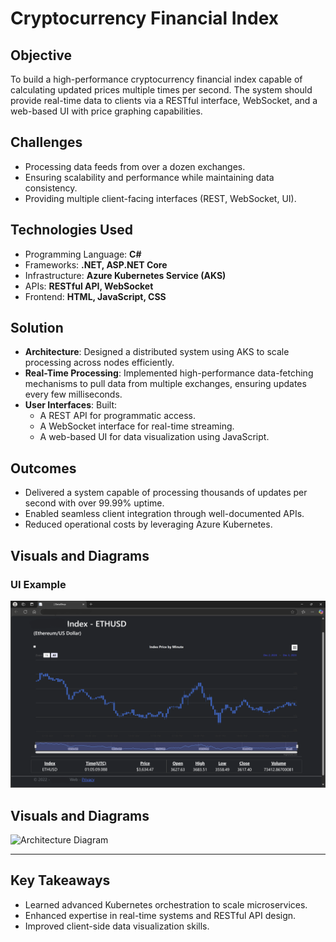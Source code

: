 # Cryptocurrency Financial Index

## Objective
To build a high-performance cryptocurrency financial index capable of calculating updated prices multiple times per second. The system should provide real-time data to clients via a RESTful interface, WebSocket, and a web-based UI with price graphing capabilities.

## Challenges
- Processing data feeds from over a dozen exchanges.
- Ensuring scalability and performance while maintaining data consistency.
- Providing multiple client-facing interfaces (REST, WebSocket, UI).

## Technologies Used
- Programming Language: **C#**
- Frameworks: **.NET, ASP.NET Core**
- Infrastructure: **Azure Kubernetes Service (AKS)**
- APIs: **RESTful API, WebSocket**
- Frontend: **HTML, JavaScript, CSS**

## Solution
- **Architecture**: Designed a distributed system using AKS to scale processing across nodes efficiently.
- **Real-Time Processing**: Implemented high-performance data-fetching mechanisms to pull data from multiple exchanges, ensuring updates every few milliseconds.
- **User Interfaces**: Built:
  - A REST API for programmatic access.
  - A WebSocket interface for real-time streaming.
  - A web-based UI for data visualization using JavaScript.

## Outcomes
- Delivered a system capable of processing thousands of updates per second with over 99.99% uptime.
- Enabled seamless client integration through well-documented APIs.
- Reduced operational costs by leveraging Azure Kubernetes.

## Visuals and Diagrams
### **UI Example**
![Form Example](../media/index-ui-screenshot.png)

## Visuals and Diagrams
![Architecture Diagram](../media/crypto-index-architecture.png)

---

## Key Takeaways
- Learned advanced Kubernetes orchestration to scale microservices.
- Enhanced expertise in real-time systems and RESTful API design.
- Improved client-side data visualization skills.
